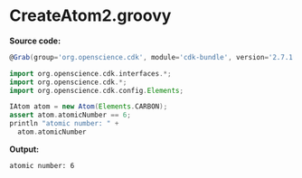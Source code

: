 # CreateAtom2.groovy
**Source code:**
```groovy
@Grab(group='org.openscience.cdk', module='cdk-bundle', version='2.7.1')

import org.openscience.cdk.interfaces.*;
import org.openscience.cdk.*;
import org.openscience.cdk.config.Elements;

IAtom atom = new Atom(Elements.CARBON);
assert atom.atomicNumber == 6;
println "atomic number: " +
  atom.atomicNumber
```
**Output:**
```plain
atomic number: 6
```
